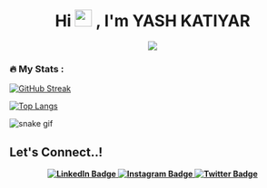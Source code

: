 <div id="header" align="center">
  <img src="https://komarev.com/ghpvc/?username=yashkatiyar2503&style=flat-square&color=blue" alt=""/>
</div>
<h1 align="center">
  Hi
  <img src="https://media.giphy.com/media/hvRJCLFzcasrR4ia7z/giphy.gif" width="30px"/>
  , I'm YASH KATIYAR
</h1>
<p align="center">
  <a href="https://github.com/DenverCoder1/readme-typing-svg"><img src="https://readme-typing-svg.herokuapp.com?font=Time+New+Roman&color=cyan&size=25&center=true&vCenter=true&width=600&height=100&lines=Welcome+to+my+GitHub+profile..&hearts;++;Computer+Science+Student,;Graphic+Designer,;Cloud+Enthusiast,;Active+Learner/Researcher,;Love+to+learn+new+stuffs..<3"></a>
</p>

### :fire: My Stats :
[![GitHub Streak](http://github-readme-streak-stats.herokuapp.com?user=yashkatiyar2503&theme=dark&background=000000)](https://git.io/streak-stats)

[![Top Langs](https://github-readme-stats.vercel.app/api/top-langs/?username=yashkatiyar2503&layout=compact&theme=vision-friendly-dark)](https://github.com/anuraghazra/github-readme-stats)

![snake gif](https://github.com/yashkatiyar2503/yashkatiyar2503/blob/output/github-contribution-grid-snake.gif)

## <b> Let's Connect..!
<div id="badges" align="center">
  <a href="https://www.linkedin.com/in/yash-katiyar-4a222a21a/">
    <img src="https://img.shields.io/badge/LinkedIn-blue?style=for-the-badge&logo=linkedin&logoColor=white" alt="LinkedIn Badge"/>
  </a>
  <a href="https://www.instagram.com/yash_katiyar25" align="center">
    <img src="https://img.shields.io/badge/Instagram-red?style=for-the-badge&logo=instagram&logoColor=white" alt="Instagram Badge"/>
  </a>
  <a href="https://twitter.com/yash_katiyar25" align="center">
    <img src="https://img.shields.io/badge/Twitter-blue?style=for-the-badge&logo=twitter&logoColor=white" alt="Twitter Badge"/>
  </a>
</div>
